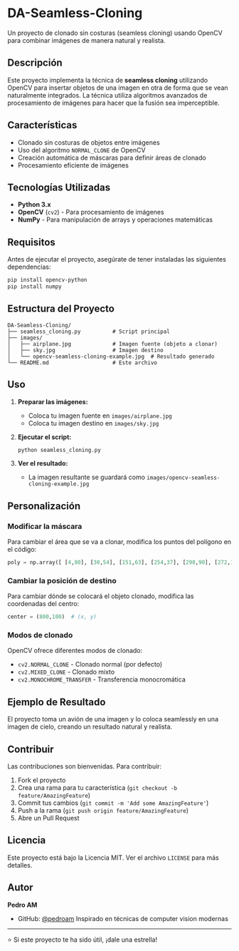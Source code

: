 # DA-Seamless-Cloning

Un proyecto de clonado sin costuras (seamless cloning) usando OpenCV para combinar imágenes de manera natural y realista.

## Descripción

Este proyecto implementa la técnica de **seamless cloning** utilizando OpenCV para insertar objetos de una imagen en otra de forma que se vean naturalmente integrados. La técnica utiliza algoritmos avanzados de procesamiento de imágenes para hacer que la fusión sea imperceptible.

## Características

- Clonado sin costuras de objetos entre imágenes
- Uso del algoritmo `NORMAL_CLONE` de OpenCV
- Creación automática de máscaras para definir áreas de clonado
- Procesamiento eficiente de imágenes

## Tecnologías Utilizadas

- **Python 3.x**
- **OpenCV** (`cv2`) - Para procesamiento de imágenes
- **NumPy** - Para manipulación de arrays y operaciones matemáticas

## Requisitos

Antes de ejecutar el proyecto, asegúrate de tener instaladas las siguientes dependencias:

```bash
pip install opencv-python
pip install numpy
```

## Estructura del Proyecto

```
DA-Seamless-Cloning/
├── seamless_cloning.py          # Script principal
├── images/
│   ├── airplane.jpg             # Imagen fuente (objeto a clonar)
│   ├── sky.jpg                  # Imagen destino
│   └── opencv-seamless-cloning-example.jpg  # Resultado generado
└── README.md                    # Este archivo
```

## Uso

1. **Preparar las imágenes:**
   - Coloca tu imagen fuente en `images/airplane.jpg`
   - Coloca tu imagen destino en `images/sky.jpg`

2. **Ejecutar el script:**
   ```bash
   python seamless_cloning.py
   ```

3. **Ver el resultado:**
   - La imagen resultante se guardará como `images/opencv-seamless-cloning-example.jpg`

## Personalización

### Modificar la máscara

Para cambiar el área que se va a clonar, modifica los puntos del polígono en el código:

```python
poly = np.array([ [4,80], [30,54], [151,63], [254,37], [298,90], [272,134], [43,122] ], np.int32)
```

### Cambiar la posición de destino

Para cambiar dónde se colocará el objeto clonado, modifica las coordenadas del centro:

```python
center = (800,100)  # (x, y)
```

### Modos de clonado

OpenCV ofrece diferentes modos de clonado:
- `cv2.NORMAL_CLONE` - Clonado normal (por defecto)
- `cv2.MIXED_CLONE` - Clonado mixto
- `cv2.MONOCHROME_TRANSFER` - Transferencia monocromática

## Ejemplo de Resultado

El proyecto toma un avión de una imagen y lo coloca seamlessly en una imagen de cielo, creando un resultado natural y realista.

## Contribuir

Las contribuciones son bienvenidas. Para contribuir:

1. Fork el proyecto
2. Crea una rama para tu característica (`git checkout -b feature/AmazingFeature`)
3. Commit tus cambios (`git commit -m 'Add some AmazingFeature'`)
4. Push a la rama (`git push origin feature/AmazingFeature`)
5. Abre un Pull Request

## Licencia

Este proyecto está bajo la Licencia MIT. Ver el archivo `LICENSE` para más detalles.

## Autor

**Pedro AM**
- GitHub: [@pedroam](https://github.com/pedroam)
Inspirado en técnicas de computer vision modernas

---

⭐ Si este proyecto te ha sido útil, ¡dale una estrella!